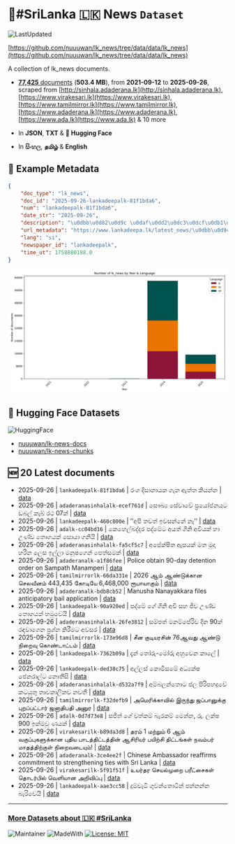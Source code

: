 # 📄#SriLanka 🇱🇰 News `Dataset`

![LastUpdated](https://img.shields.io/badge/last_updated-2025--09--26_15:49:45-green)

[https://github.com/nuuuwan/lk_news/tree/data/data/lk_news](https://github.com/nuuuwan/lk_news/tree/data/data/lk_news)

A collection of lk_news documents.

- [**77,425** documents](https://github.com/nuuuwan/lk_news/tree/data/data/lk_news) (**503.4 MB**), from **2021-09-12** to **2025-09-26**, scraped from [http://sinhala.adaderana.lk](http://sinhala.adaderana.lk), [https://www.virakesari.lk](https://www.virakesari.lk), [https://www.tamilmirror.lk](https://www.tamilmirror.lk), [https://www.adaderana.lk](https://www.adaderana.lk), [https://www.ada.lk](https://www.ada.lk) & 10 more

- In **JSON**, **TXT** & **🤗 Hugging Face**

- In **සිංහල**, **தமிழ்** & **English**

## 📝 Example Metadata

```json
{
    "doc_type": "lk_news",
    "doc_id": "2025-09-26-lankadeepalk-81f1bda6",
    "num": "lankadeepalk-81f1bda6",
    "date_str": "2025-09-26",
    "description": "\u0dbb\u0d82\u0d9c \u0daf\u0dd2\u0dc3\u0dcf\u0db1\u0dcf\u0dba\u0d9a \u0d9c\u0dd0\u0db1 \u0d87\u0dad\u0dca\u0dad \u0d9a\u0dd2\u0dba\u0db1\u0dca\u0db1",
    "url_metadata": "https://www.lankadeepa.lk/latest_news/\u0dbb\u0d9c-\u0daf\u0dc3\u0db1\u0dba\u0d9a-\u0d9c\u0db1-\u0d87\u0dad\u0dad-\u0d9a\u0dba\u0db1\u0db1/1-680279",
    "lang": "si",
    "newspaper_id": "lankadeepalk",
    "time_ut": 1758880188.0
}
```

![Chart](https://raw.githubusercontent.com/nuuuwan/lk_news/refs/heads/data/data/lk_news/docs_by_year_and_lang.png)

## 🤗 Hugging Face Datasets

![HuggingFace](https://img.shields.io/badge/-HuggingFace-FDEE21?style=for-the-badge&logo=HuggingFace)

- [nuuuwan/lk-news-docs](https://huggingface.co/datasets/nuuuwan/lk-news-docs)
- [nuuuwan/lk-news-chunks](https://huggingface.co/datasets/nuuuwan/lk-news-chunks)

## 🆕 20 Latest documents

- 2025-09-26 | `lankadeepalk-81f1bda6` | රංග දිසානායක ගැන ඇත්ත කියන්න | [data](https://github.com/nuuuwan/lk_news/tree/data/data/lk_news/2020s/2025/2025-09-26-lankadeepalk-81f1bda6)
- 2025-09-26 | `adaderanasinhalalk-ecef761d` | සෞඛ්‍ය සේවාවේ ප්‍රයෝජනයට ඩබල් කැබ් රථ 07ක් | [data](https://github.com/nuuuwan/lk_news/tree/data/data/lk_news/2020s/2025/2025-09-26-adaderanasinhalalk-ecef761d)
- 2025-09-26 | `lankadeepalk-460c800e` | ’’අපි තවත් ඉවසන්නේ නෑ’’ | [data](https://github.com/nuuuwan/lk_news/tree/data/data/lk_news/2020s/2025/2025-09-26-lankadeepalk-460c800e)
- 2025-09-26 | `adalk-cc04bd16` | කෙහෙල්බද්දර පද්මේට අයත් ගිනි අවියක් හා උණ්ඩ තොගයක් සොයා ගනියි | [data](https://github.com/nuuuwan/lk_news/tree/data/data/lk_news/2020s/2025/2025-09-26-adalk-cc04bd16)
- 2025-09-26 | `adaderanasinhalalk-fa5cf5c7` | අපේක්ෂිත ඇපයක් මත මුදා හරින ලෙස ඉල්ලා මනූෂගෙන් පෙත්සමක් | [data](https://github.com/nuuuwan/lk_news/tree/data/data/lk_news/2020s/2025/2025-09-26-adaderanasinhalalk-fa5cf5c7)
- 2025-09-26 | `adaderanalk-a1f86fee` | Police obtain 90-day detention order on Sampath Manamperi | [data](https://github.com/nuuuwan/lk_news/tree/data/data/lk_news/2020s/2025/2025-09-26-adaderanalk-a1f86fee)
- 2025-09-26 | `tamilmirrorlk-66da331e` | 2026 ஆம் ஆண்டுக்கான செலவீனம் 443,435 கோடியே 6,468,000 ரூபாயாகும் | [data](https://github.com/nuuuwan/lk_news/tree/data/data/lk_news/2020s/2025/2025-09-26-tamilmirrorlk-66da331e)
- 2025-09-26 | `adaderanalk-bdb8cb52` | Manusha Nanayakkara files anticipatory bail application | [data](https://github.com/nuuuwan/lk_news/tree/data/data/lk_news/2020s/2025/2025-09-26-adaderanalk-bdb8cb52)
- 2025-09-26 | `lankadeepalk-90a920ed` | පද්මේ  ගේ  ගිනි අවි සහ ජිව උණ්ඩ තොගයක් හමුවෙයි | [data](https://github.com/nuuuwan/lk_news/tree/data/data/lk_news/2020s/2025/2025-09-26-lankadeepalk-90a920ed)
- 2025-09-26 | `adaderanasinhalalk-26fe3812` | සම්පත් මනම්පේරිව දින 90ක් රඳවාගෙන ප්‍රශ්න කිරීමට අවසර | [data](https://github.com/nuuuwan/lk_news/tree/data/data/lk_news/2020s/2025/2025-09-26-adaderanasinhalalk-26fe3812)
- 2025-09-26 | `tamilmirrorlk-173e96d8` | சீன குடியரசின் 76ஆவது ஆண்டு நிறைவு கொண்டாட்டம் | [data](https://github.com/nuuuwan/lk_news/tree/data/data/lk_news/2020s/2025/2025-09-26-tamilmirrorlk-173e96d8)
- 2025-09-26 | `lankadeepalk-7362b09a` | දැන් තෝරු-මෝරු අහුවෙන කාලේ | [data](https://github.com/nuuuwan/lk_news/tree/data/data/lk_news/2020s/2025/2025-09-26-lankadeepalk-7362b09a)
- 2025-09-26 | `lankadeepalk-ded38c75` | අල්ලස් කොමිසමේ අධ්‍යක්ෂ ජෙනරාල්ට නොතීසි | [data](https://github.com/nuuuwan/lk_news/tree/data/data/lk_news/2020s/2025/2025-09-26-lankadeepalk-ded38c75)
- 2025-09-26 | `adaderanasinhalalk-d532a7f9` | අම්බලන්තොට ජල පිරිපහදුවේ කටයුතු තාවකාලිකව නවතී | [data](https://github.com/nuuuwan/lk_news/tree/data/data/lk_news/2020s/2025/2025-09-26-adaderanasinhalalk-d532a7f9)
- 2025-09-26 | `tamilmirrorlk-f32defb9` | அமெரிக்காவில் இருந்து ஜப்பானுக்கு புறப்பட்டார் ஜனாதிபதி அனுர | [data](https://github.com/nuuuwan/lk_news/tree/data/data/lk_news/2020s/2025/2025-09-26-tamilmirrorlk-f32defb9)
- 2025-09-26 | `adalk-0d7d73e8` | සජිත් ගේ වත්කම් බැරකම් මෙන්න, රු. ලක්ෂ 900 ඉක්මවූ ණයක් | [data](https://github.com/nuuuwan/lk_news/tree/data/data/lk_news/2020s/2025/2025-09-26-adalk-0d7d73e8)
- 2025-09-26 | `virakesarilk-b89da3d8` | தரம் 1 மற்றும் 6 ஆம் வகுப்புகளுக்கான புதிய பாடத்திட்டத்தின் ஆசிரியர் பயிற்சி திட்டங்கள் நவம்பர் மாதத்திற்குள் நிறைவடையும்! | [data](https://github.com/nuuuwan/lk_news/tree/data/data/lk_news/2020s/2025/2025-09-26-virakesarilk-b89da3d8)
- 2025-09-26 | `adaderanalk-3ce4ee2f` | Chinese Ambassador reaffirms commitment to strengthening ties with Sri Lanka | [data](https://github.com/nuuuwan/lk_news/tree/data/data/lk_news/2020s/2025/2025-09-26-adaderanalk-3ce4ee2f)
- 2025-09-26 | `virakesarilk-5f91f51f` | உயர்தர செயல்முறை பரீட்சைகள் தொடர்பில் வெளியான அறிவிப்பு | [data](https://github.com/nuuuwan/lk_news/tree/data/data/lk_news/2020s/2025/2025-09-26-virakesarilk-5f91f51f)
- 2025-09-26 | `lankadeepalk-aae3cc58` | දුම්වැටි ගුවන්තොටින් පන්නන්න බැරිවෙයි | [data](https://github.com/nuuuwan/lk_news/tree/data/data/lk_news/2020s/2025/2025-09-26-lankadeepalk-aae3cc58)

---

### [More Datasets about 🇱🇰 #SriLanka](https://github.com/nuuuwan/lk_datasets)

![Maintainer](https://img.shields.io/badge/maintainer-nuuuwan-red)
![MadeWith](https://img.shields.io/badge/made_with-python-blue)
[![License: MIT](https://img.shields.io/badge/License-MIT-yellow.svg)](https://opensource.org/licenses/MIT)

